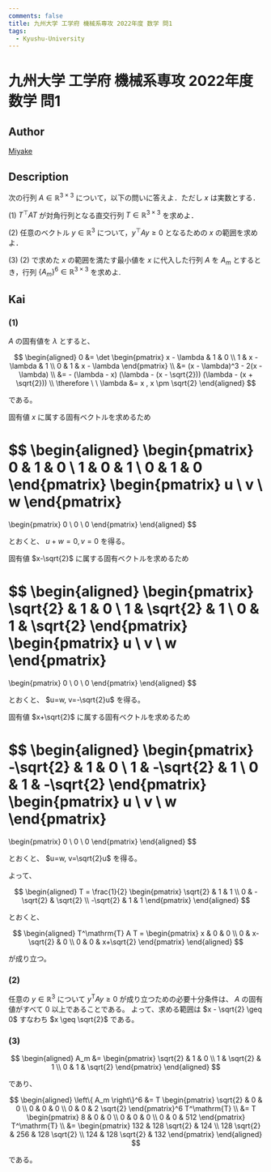 ```yaml
---
comments: false
title: 九州大学 工学府 機械系専攻 2022年度 数学 問1
tags:
  - Kyushu-University
---
```

# 九州大学 工学府 機械系専攻 2022年度 数学 問1

## **Author**
[Miyake](https://miyake.github.io/exams/index.html)

## **Description**
次の行列 $A \in \mathbb{R}^{3 \times 3}$ について，以下の問いに答えよ．ただし $x$ は実数とする．

(1) $T^{\top} A T$ が対角行列となる直交行列 $T \in \mathbb{R}^{3 \times 3}$ を求めよ．

(2) 任意のベクトル $y \in \mathbb{R}^3$ について，$y^{\top} A y \ge 0$ となるための $x$ の範囲を求めよ．

(3) (2) で求めた $x$ の範囲を満たす最小値を $x$ に代入した行列 $A$ を $A_m$ とするとき，行列 $\{A_m\}^6 \in \mathbb{R}^{3 \times 3}$ を求めよ.

## **Kai**
### (1)
$A$ の固有値を $\lambda$ とすると、

$$
\begin{aligned}
0
&= \det \begin{pmatrix}
x - \lambda & 1 & 0 \\ 1 & x - \lambda & 1 \\ 0 & 1 & x - \lambda
\end{pmatrix}
\\
&= (x - \lambda)^3 - 2(x - \lambda)
\\
&= - (\lambda - x) (\lambda - (x - \sqrt{2})) (\lambda - (x + \sqrt{2}))
\\
\therefore \ \ 
\lambda &= x , x \pm \sqrt{2}
\end{aligned}
$$

である。

固有値 $x$ に属する固有ベクトルを求めるため

$$
\begin{aligned}
\begin{pmatrix} 0 & 1 & 0 \\ 1 & 0 & 1 \\ 0 & 1 & 0 \end{pmatrix}
\begin{pmatrix} u \\ v \\ w \end{pmatrix}
=
\begin{pmatrix} 0 \\ 0 \\ 0 \end{pmatrix}
\end{aligned}
$$

とおくと、 $u+w=0, v=0$ を得る。

固有値 $x-\sqrt{2}$ に属する固有ベクトルを求めるため

$$
\begin{aligned}
\begin{pmatrix}
\sqrt{2} & 1 & 0 \\ 1 & \sqrt{2} & 1 \\ 0 & 1 & \sqrt{2}
\end{pmatrix}
\begin{pmatrix} u \\ v \\ w \end{pmatrix}
=
\begin{pmatrix} 0 \\ 0 \\ 0 \end{pmatrix}
\end{aligned}
$$

とおくと、 $u=w, v=-\sqrt{2}u$ を得る。

固有値 $x+\sqrt{2}$ に属する固有ベクトルを求めるため

$$
\begin{aligned}
\begin{pmatrix}
-\sqrt{2} & 1 & 0 \\ 1 & -\sqrt{2} & 1 \\ 0 & 1 & -\sqrt{2}
\end{pmatrix}
\begin{pmatrix} u \\ v \\ w \end{pmatrix}
=
\begin{pmatrix} 0 \\ 0 \\ 0 \end{pmatrix}
\end{aligned}
$$

とおくと、 $u=w, v=\sqrt{2}u$ を得る。

よって、

$$
\begin{aligned}
T = \frac{1}{2}
\begin{pmatrix}
\sqrt{2} & 1 & 1 \\ 0 & -\sqrt{2} & \sqrt{2} \\ -\sqrt{2} & 1 & 1
\end{pmatrix}
\end{aligned}
$$

とおくと、

$$
\begin{aligned}
T^\mathrm{T} A T =
\begin{pmatrix}
x & 0 & 0 \\ 0 & x-\sqrt{2} & 0 \\ 0 & 0 & x+\sqrt{2}
\end{pmatrix}
\end{aligned}
$$

が成り立つ。

### (2)
任意の $y \in \mathbb{R}^3$ について $y^\mathrm{T} A y \geq 0$
が成り立つための必要十分条件は、
$A$ の固有値がすべて $0$ 以上であることである。
よって、求める範囲は $x - \sqrt{2} \geq 0$ すなわち
$x \geq \sqrt{2}$ である。

### (3)

$$
  \begin{aligned}
  A_m &= \begin{pmatrix}
  \sqrt{2} & 1 & 0 \\ 1 & \sqrt{2} & 1 \\ 0 & 1 & \sqrt{2}
  \end{pmatrix}
  \end{aligned}
$$

であり、

$$
  \begin{aligned}
  \left\{ A_m \right\}^6
  &= T \begin{pmatrix}
  \sqrt{2} & 0 & 0 \\ 0 & 0 & 0 \\ 0 & 0 & 2 \sqrt{2}
  \end{pmatrix}^6 T^\mathrm{T}
  \\
  &= T \begin{pmatrix}
  8 & 0 & 0 \\ 0 & 0 & 0 \\ 0 & 0 & 512
  \end{pmatrix} T^\mathrm{T}
  \\
  &= \begin{pmatrix}
  132 & 128 \sqrt{2} & 124 \\
  128 \sqrt{2} & 256 & 128 \sqrt{2} \\
  124 & 128 \sqrt{2} & 132
  \end{pmatrix}
  \end{aligned}
$$

である。